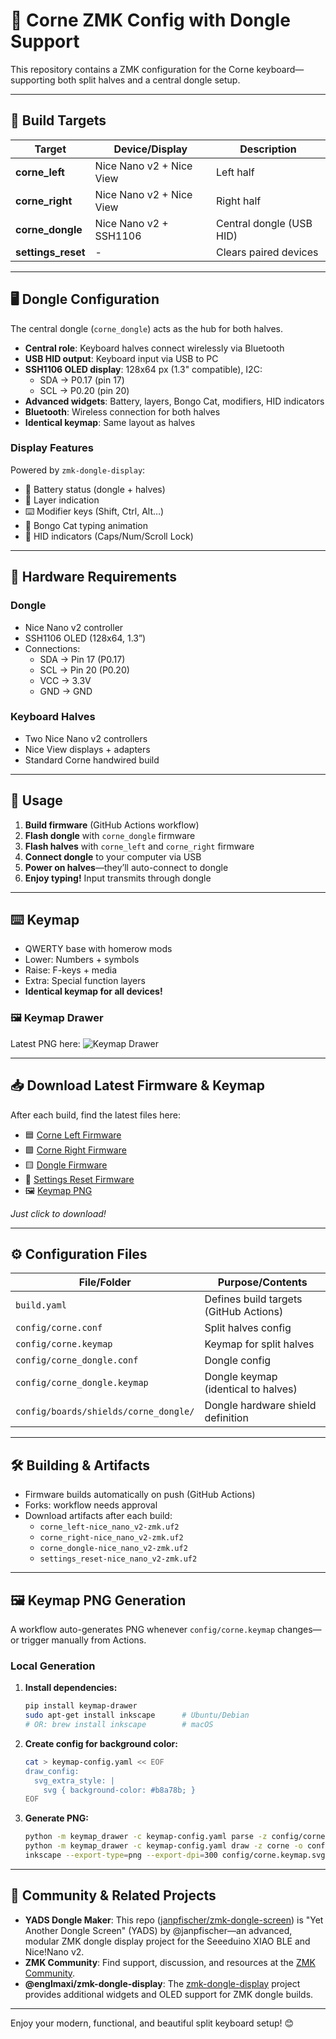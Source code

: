 # 🌱 Corne ZMK Config with Dongle Support

This repository contains a ZMK configuration for the Corne keyboard—supporting both split halves and a central dongle setup.

---

## 🚦 Build Targets

| Target          | Device/Display            | Description                |
|-----------------|--------------------------|----------------------------|
| **corne_left**  | Nice Nano v2 + Nice View | Left half                  |
| **corne_right** | Nice Nano v2 + Nice View | Right half                 |
| **corne_dongle**| Nice Nano v2 + SSH1106   | Central dongle (USB HID)   |
| **settings_reset** | -                      | Clears paired devices      |

---

## 🖥️ Dongle Configuration

The central dongle (`corne_dongle`) acts as the hub for both halves.

- **Central role**: Keyboard halves connect wirelessly via Bluetooth
- **USB HID output**: Keyboard input via USB to PC
- **SSH1106 OLED display**: 128x64 px (1.3" compatible), I2C:
  - SDA → P0.17 (pin 17)
  - SCL → P0.20 (pin 20)
- **Advanced widgets**: Battery, layers, Bongo Cat, modifiers, HID indicators
- **Bluetooth**: Wireless connection for both halves
- **Identical keymap**: Same layout as halves

### Display Features

Powered by `zmk-dongle-display`:
- 🔋 Battery status (dongle + halves)
- 🔄 Layer indication
- ⌨️ Modifier keys (Shift, Ctrl, Alt…)
- 🐾 Bongo Cat typing animation
- 🔢 HID indicators (Caps/Num/Scroll Lock)

---

## 🔌 Hardware Requirements

### Dongle

- Nice Nano v2 controller
- SSH1106 OLED (128x64, 1.3”)
- Connections:
  - SDA → Pin 17 (P0.17)
  - SCL → Pin 20 (P0.20)
  - VCC → 3.3V
  - GND → GND

### Keyboard Halves

- Two Nice Nano v2 controllers
- Nice View displays + adapters
- Standard Corne handwired build

---

## 📝 Usage

1. **Build firmware** (GitHub Actions workflow)
2. **Flash dongle** with `corne_dongle` firmware
3. **Flash halves** with `corne_left` and `corne_right` firmware
4. **Connect dongle** to your computer via USB
5. **Power on halves**—they’ll auto-connect to dongle
6. **Enjoy typing!** Input transmits through dongle

---

## ⌨️ Keymap

- QWERTY base with homerow mods
- Lower: Numbers + symbols
- Raise: F-keys + media
- Extra: Special function layers
- **Identical keymap for all devices!**

### 🖼️ Keymap Drawer

Latest PNG here:
![Keymap Drawer](keymap/corne.keymap.png)

---

## 📥 Download Latest Firmware & Keymap

After each build, find the latest files here:

- 🟦 [Corne Left Firmware](firmware/corne_left%20nice_view_adapter%20nice_nano_v2-zmk.uf2)
- 🟩 [Corne Right Firmware](firmware/corne_right%20nice_view_adapter%20nice_nano_v2-zmk.uf2)
- 🟨 [Dongle Firmware](firmware/corne_dongle%20dongle_display-nice_nano_v2-zmk.uf2)
- 🧹 [Settings Reset Firmware](firmware/settings_reset-nice_nano_v2-zmk.uf2)
- 🖼️ [Keymap PNG](keymap/corne.keymap.png)

_Just click to download!_

---

## ⚙️ Configuration Files

| File/Folder                                  | Purpose/Contents                       |
|-----------------------------------------------|----------------------------------------|
| `build.yaml`                                 | Defines build targets (GitHub Actions) |
| `config/corne.conf`                          | Split halves config                    |
| `config/corne.keymap`                        | Keymap for split halves                |
| `config/corne_dongle.conf`                   | Dongle config                          |
| `config/corne_dongle.keymap`                 | Dongle keymap (identical to halves)    |
| `config/boards/shields/corne_dongle/`        | Dongle hardware shield definition      |

---

## 🛠️ Building & Artifacts

- Firmware builds automatically on push (GitHub Actions)
- Forks: workflow needs approval
- Download artifacts after each build:
  - `corne_left-nice_nano_v2-zmk.uf2`
  - `corne_right-nice_nano_v2-zmk.uf2`
  - `corne_dongle-nice_nano_v2-zmk.uf2`
  - `settings_reset-nice_nano_v2-zmk.uf2`

---

## 🖼️ Keymap PNG Generation

A workflow auto-generates PNG whenever `config/corne.keymap` changes—or trigger manually from Actions.

### Local Generation

1. **Install dependencies:**
   ```bash
   pip install keymap-drawer
   sudo apt-get install inkscape      # Ubuntu/Debian
   # OR: brew install inkscape        # macOS
   ```
2. **Create config for background color:**
   ```bash
   cat > keymap-config.yaml << EOF
   draw_config:
     svg_extra_style: |
       svg { background-color: #b8a78b; }
   EOF
   ```
3. **Generate PNG:**
   ```bash
   python -m keymap_drawer -c keymap-config.yaml parse -z config/corne.keymap | \
   python -m keymap_drawer -c keymap-config.yaml draw -z corne -o config/corne.keymap.svg -
   inkscape --export-type=png --export-dpi=300 config/corne.keymap.svg -o config/corne.keymap.png
   ```
---

## 🙌 Community & Related Projects

- **YADS Dongle Maker**: This repo ([janpfischer/zmk-dongle-screen](https://github.com/janpfischer/zmk-dongle-screen)) is "Yet Another Dongle Screen" (YADS) by @janpfischer—an advanced, modular ZMK dongle display project for the Seeeduino XIAO BLE and Nice!Nano v2.
- **ZMK Community**: Find support, discussion, and resources at the [ZMK Community](https://zmk.dev/community/).
- **@englmaxi/zmk-dongle-display**: The [zmk-dongle-display](https://github.com/englmaxi/zmk-dongle-display) project provides additional widgets and OLED support for ZMK dongle builds.
  
---

Enjoy your modern, functional, and beautiful split keyboard setup! 😊
